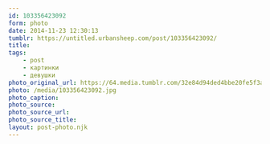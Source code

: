 ```yaml
---
id: 103356423092
form: photo
date: 2014-11-23 12:30:13
tumblr: https://untitled.urbansheep.com/post/103356423092/
title:
tags:
    - post
    - картинки
    - девушки
photo_original_url: https://64.media.tumblr.com/32e84d94ded4bbe20fe5f3a67254c532/tumblr_nf2kvjcHcP1ruam4eo1_1280.jpg
photo: /media/103356423092.jpg
photo_caption: 
photo_source:
photo_source_url:
photo_source_title:
layout: post-photo.njk
---
```


